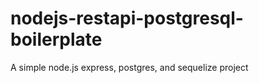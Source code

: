 # nodejs-restapi-postgresql-boilerplate
A simple node.js express, postgres, and sequelize project 

